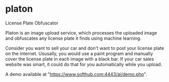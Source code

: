 # platon
License Plate Obfuscator

Platon is an image upload service, which processes the uploaded image and obfuscates any license plate
it finds using machine learning.

Consider you want to sell your car and don't want to post your license plate on the internet. Ususally,
you would use a paint program and manually cover the license plate in each image with a black bar.
If your car sales website was smart, it could do that for you automatically while you upload.

A demo available at "https://www.softhub.com:4443/ai/demo.php".
